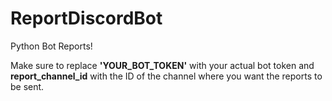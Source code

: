 # ReportDiscordBot
Python Bot Reports!

Make sure to replace **'YOUR_BOT_TOKEN'** with your actual bot token and **report_channel_id** with the ID of the channel where you want the reports to be sent.
